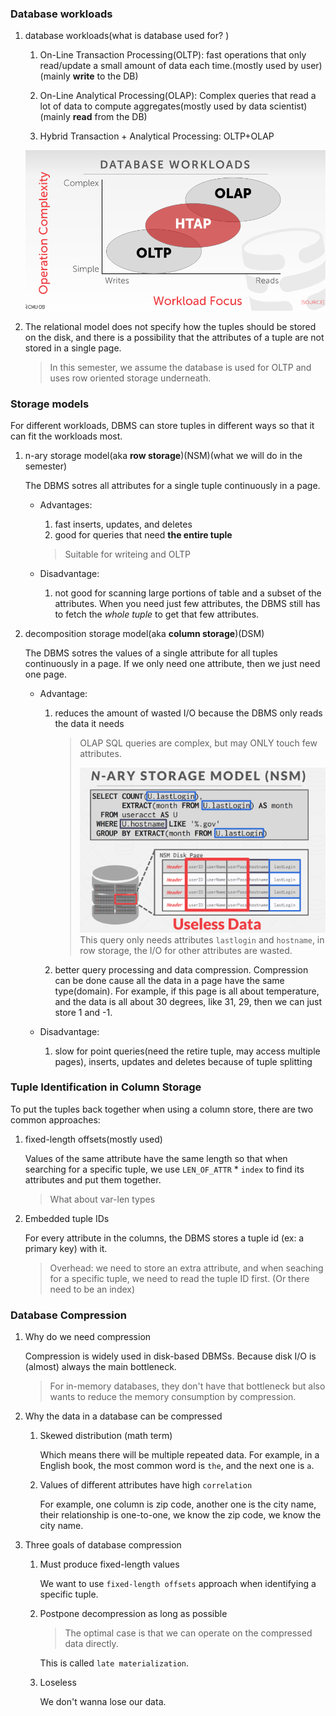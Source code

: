 ### Database workloads

1. database workloads(what is database used for? )

   1. On-Line Transaction Processing(OLTP): fast operations that only read/update
      a small amount of data each time.(mostly used by user)(mainly **write** 
      to the DB)

   2. On-Line Analytical Processing(OLAP): Complex queries that read a lot of
      data to compute aggregates(mostly used by data scientist)(mainly **read**
      from the DB)

   3. Hybrid Transaction + Analytical Processing: OLTP+OLAP

   ![diagram](https://github.com/SteveLauC/pic/blob/main/Screenshot%20from%202022-07-20%2014-44-15.png)

2. The relational model does not specify how the tuples should be stored on
   the disk, and there is a possibility that the attributes of a tuple are
   not stored in a single page.

   > In this semester, we assume the database is used for OLTP and uses row 
   > oriented storage underneath.

### Storage models

For different workloads, DBMS can store tuples in different ways so that it
can fit the workloads most.

1. n-ary storage model(aka **row storage**)(NSM)(what we will do in the semester)

   The DBMS sotres all attributes for a single tuple continuously in a page.

   * Advantages:
     1. fast inserts, updates, and deletes
     2. good for queries that need **the entire tuple**

     > Suitable for writeing and OLTP

   * Disadvantage:

     1. not good for scanning large portions of table and a subset of the
        attributes. When you need just few attributes, the DBMS still has to 
        fetch the *whole tuple* to get that few attributes.

2. decomposition storage model(aka **column storage**)(DSM)

   The DBMS sotres the values of a single attribute for all tuples continuously
   in a page. If we only need one attribute, then we just need one page.

   * Advantage:

     1. reduces the amount of wasted I/O because the DBMS only reads the data
        it needs

        > OLAP SQL queries are complex, but may ONLY touch few attributes.
        >
        > ![diagram](https://github.com/SteveLauC/pic/blob/main/Screenshot%20from%202023-05-14%2020-50-44.png)
        > This query only needs attributes `lastlogin` and `hostname`, in row
        > storage, the I/O for other attributes are wasted.

     2. better query processing and data compression. Compression can be done
        cause all the data in a page have the same type(domain). For example, if
        this page is all about temperature, and the data is all about 30 degrees,
        like 31, 29, then we can just store 1 and -1.

   * Disadvantage:

     1. slow for point queries(need the retire tuple, may access multiple pages),
        inserts, updates and deletes because of tuple splitting

### Tuple Identification in Column Storage
To put the tuples back together when using a column store, there are two common 
approaches: 

1. fixed-length offsets(mostly used)

   Values of the same attribute have the same length so that when searching for
   a specific tuple, we use `LEN_OF_ATTR` * `index` to find its attributes and
   put them together.

   > What about var-len types

2. Embedded tuple IDs

   For every attribute in the columns, the DBMS stores a tuple id (ex: a primary
   key) with it.

   > Overhead: we need to store an extra attribute, and when seaching for a 
   > specific tuple, we need to read the tuple ID first. (Or there need to be
   > an index)

### Database Compression

1. Why do we need compression
  
   Compression is widely used in disk-based DBMSs. Because disk I/O is (almost) 
   always the main bottleneck.

   > For in-memory databases, they don't have that bottleneck but also wants to
   > reduce the memory consumption by compression.

2. Why the data in a database can be compressed
   
   1. Skewed distribution (math term)

      Which means there will be multiple repeated data. For example, in a English
      book, the most common word is `the`, and the next one is `a`.

   2. Values of different attributes have high `correlation`
      
      For example, one column is zip code, another one is the city name, their
      relationship is one-to-one, we know the zip code, we know the city name.

1. Three goals of database compression
  
   1. Must produce fixed-length values
      
      We want to use `fixed-length offsets` approach when identifying a specific
      tuple.

   2. Postpone decompression as long as possible
      
      > The optimal case is that we can operate on the compressed data directly.

      This is called `late materialization`.

   3. Loseless
     
      We don't wanna lose our data.
